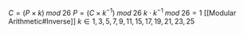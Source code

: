 $C = (P \times k) \;mod \;26$
$P = (C \times k^{-1}) \;mod \;26$
$k \cdot k^{-1} \;mod \;26 = 1$ [[Modular Arithmetic#Inverse]]
$k \in {1, 3, 5, 7, 9, 11, 15, 17, 19, 21, 23, 25}$